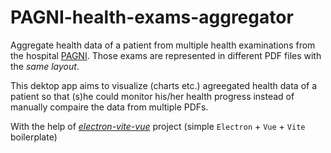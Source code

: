 # PAGNI-health-exams-aggregator

Aggregate health data of a patient from multiple health examinations from the hospital [PAGNI](https://www.pagni.gr/). Those exams are represented in different PDF files with the *same layout*.

This dektop app aims to visualize (charts etc.) agreegated health data of a patient so that (s)he could monitor his/her health progress instead of manually compaire the data from multiple PDFs.

With the help of [_electron-vite-vue_](https://github.com/electron-vite/electron-vite-vue) project (simple `Electron` + `Vue` + `Vite` boilerplate)
